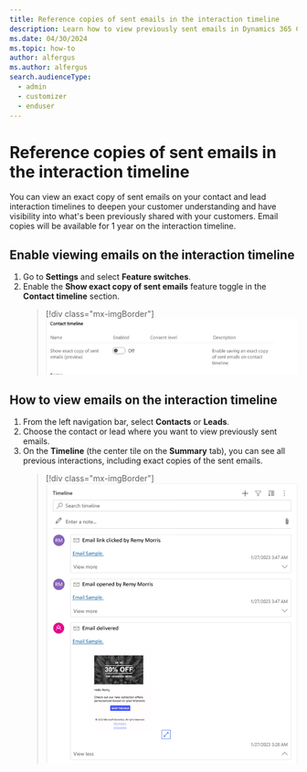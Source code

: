 ```yaml
---
title: Reference copies of sent emails in the interaction timeline
description: Learn how to view previously sent emails in Dynamics 365 Customer Insights - Journeys.
ms.date: 04/30/2024
ms.topic: how-to
author: alfergus
ms.author: alfergus
search.audienceType: 
  - admin
  - customizer
  - enduser
---
```


# Reference copies of sent emails in the interaction timeline

You can view an exact copy of sent emails on your contact and lead interaction timelines to deepen your customer understanding and have visibility into what's been previously shared with your customers. Email copies will be available for 1 year on the interaction timeline.

## Enable viewing emails on the interaction timeline

1. Go to **Settings** and select **Feature switches**.
1. Enable the **Show exact copy of sent emails** feature toggle in the **Contact timeline** section.
   > [!div class="mx-imgBorder"]
   > ![Enable your email viewing on contact timeline](media/enable-email-view-on-contact-timeline.png "Enable your email viewing on contact timeline")

## How to view emails on the interaction timeline

1. From the left navigation bar, select **Contacts** or **Leads**.
1. Choose the contact or lead where you want to view previously sent emails.
1. On the **Timeline** (the center tile on the **Summary** tab), you can see all previous interactions, including exact copies of the sent emails.
   > [!div class="mx-imgBorder"]
   > ![Use your email viewing using contacts](media/use-viewing-email-using-contacts.png "Use your email viewing using contacts")
